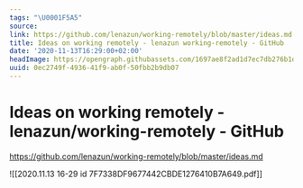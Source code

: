 ```yaml
---
tags: "\U0001F5A5"
source:
link: https://github.com/lenazun/working-remotely/blob/master/ideas.md
title: Ideas on working remotely - lenazun working-remotely - GitHub
date: '2020-11-13T16:29:00+02:00'
headImage: https://opengraph.githubassets.com/1697ae8f2ad1d7ec7db276b1d08e7adc89cb783eb34bfa867c39a3b21be8ef78/lenazun/working-remotely
uuid: 0ec2749f-4936-41f9-ab0f-50fbb2b9db07
---
```


# Ideas on working remotely - lenazun/working-remotely - GitHub
https://github.com/lenazun/working-remotely/blob/master/ideas.md

![[2020.11.13 16-29 id 7F7338DF9677442CBDE1276410B7A649.pdf]]
